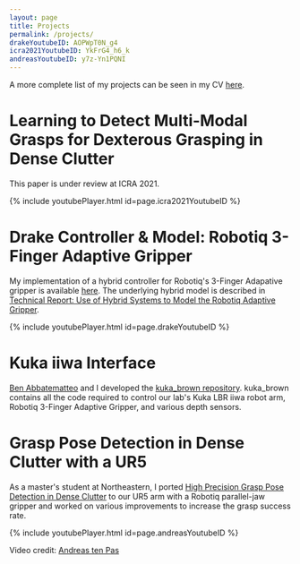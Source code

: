 ```yaml
---
layout: page
title: Projects
permalink: /projects/
drakeYoutubeID: AOPWpT0N_g4
icra2021YoutubeID: YkFrG4_h6_k
andreasYoutubeID: y7z-Yn1PQNI
---
```


A more complete list of my projects can be seen in my CV <a href="{% link /assets/files/corsaro_cv.pdf %}"> here</a>.

# Learning to Detect Multi-Modal Grasps for Dexterous Grasping in Dense Clutter

This paper is under review at ICRA 2021.

{% include youtubePlayer.html id=page.icra2021YoutubeID %}

# Drake Controller & Model: Robotiq 3-Finger Adaptive Gripper

My implementation of a hybrid controller for Robotiq's 3-Finger Adapative gripper is available [here](https://github.com/mattcorsaro1/drake/tree/robotiq_3f/examples/robotiq_3f). The underlying hybrid model is described in [Technical Report: Use of Hybrid Systems to Model the Robotiq Adaptive Gripper](https://www.researchgate.net/profile/Giulia_Franchi2/publication/278158284_Use_of_Hybrid_Systems_to_model_the_RobotiQ_Adaptive_Gripper/links/557ca3a708aec87640db4f0d/Use-of-Hybrid-Systems-to-model-the-RobotiQ-Adaptive-Gripper.pdf).

{% include youtubePlayer.html id=page.drakeYoutubeID %}

# Kuka iiwa Interface

[Ben Abbatematteo](https://babbatem.github.io/) and I developed the [kuka_brown repository](https://github.com/h2r/kuka_brown). kuka_brown contains all the code required to control our lab's Kuka LBR iiwa robot arm, Robotiq 3-Finger Adaptive Gripper, and various depth sensors.

# Grasp Pose Detection in Dense Clutter with a UR5

As a master's student at Northeastern, I ported [High Precision Grasp Pose Detection in Dense Clutter](https://ieeexplore.ieee.org/abstract/document/7759114) to our UR5 arm with a Robotiq parallel-jaw gripper and worked on various improvements to increase the grasp success rate.

{% include youtubePlayer.html id=page.andreasYoutubeID %}

Video credit: [Andreas ten Pas](https://www.ccs.neu.edu/home/atp/)
